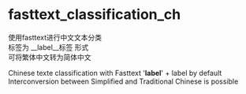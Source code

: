 # fasttext_classification_ch
使用fasttext进行中文文本分类  
标签为 __label__标签 形式  
可将繁体中文转为简体中文

Chinese texte classification with Fasttext
'__label__' + label by default
Interconversion between Simplified and Traditional Chinese is possible
